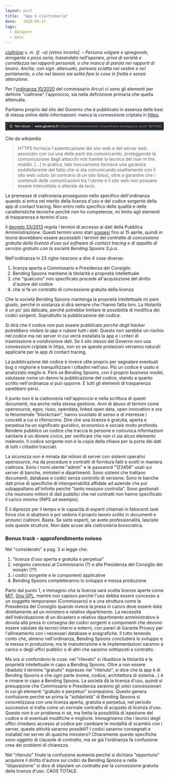 ```yaml
---
layout: post
title:  "App e cialtroneria"
date:   2020-04-17
tags:
  - dataporn
  - data
---
```


*[cialtróne](http://www.treccani.it/vocabolario/cialtrone/) s. m. (f. -a) [etimo incerto]. – Persona volgare e spregevole, arrogante e poco seria, trasandata nell’operare, priva di serietà e correttezza nei rapporti personali, o che manca di parola nei rapporti di lavoro. Anche, con sign. attenuato, persona sciatta nel vestire e nel portamento, o che nel lavoro sia solita fare le cose in fretta e senza attenzione*.

Per l'[ordinanza 10/2020](http://www.governo.it/it/dipartimenti/commissario-straordinario-lemergenza-covid-19/14483) del commissario Arcuri ci sono gli elementi per definire "cialtrone" l'approccio, sia nella definizione primaria che quella attenuata.

Partiamo proprio dal sito del Governo che è pubblicato in assenza delle basi di messa online delle informazioni: manca la connessione criptata in [https](https://it.wikipedia.org/wiki/HTTPS).

![Governo senza ssl](/assets/img/photo/Governo_non-sicuro.png)

 Cito da wikipedia

> HTTPS fornisce l'autenticazione del sito web e del server web associato con cui una delle parti sta comunicando, proteggendo la comunicazione dagli attacchi noti tramite la tecnica del man in the middle. [...] In pratica, tale meccanismo fornisce una garanzia soddisfacente del fatto che si sta comunicando esattamente con il sito web voluto (al contrario di un sito falso), oltre a garantire che i contenuti delle comunicazioni tra l'utente e il sito web non possano essere intercettate o alterate da terzi.

Le premesse di cialtroneria proseguono nello specifico dell'ordinanza quando si entra nel merito della licenza d'uso e del codice sorgente della app di contact tracing. Non entro nello specifico delle qualità e delle caratteristiche tecniche perché non ho competenze, mi limito agli elementi di trasparenza e termini d'uso.

Il [decreto 33/2013](https://www.normattiva.it/uri-res/N2Ls?urn:nir:stato:decreto.legislativo:2013-03-14;33!vig=2020-04-17) regola i termini di accesso ai dati della Pubblica Amministrazione. Questi termini sono stati [sospesi](http://www.funzionepubblica.gov.it/articolo/dipartimento/03-04-2020/decreto-%E2%80%9Ccura-italia%E2%80%9D) fino al 15 aprile, quindi *in teoria* dovrebbero essere accessibili i termini del *contratto di concessione gratuita della licenza d’uso sul software di contact tracing e di appalto di servizio gratuito con la società Bending Spoons S.p.a.*.

Nell'ordinanza in 23 righe riescono a dire 4 cose diverse:

1. licenza aperta a Commissario e Presidenza del Consiglio
2. Bending Spoons mantiene la titolarità e proprietà intellettuale
3. che "qualcuno" non specificato procede all'acquisizione del diritto d'autore del codice
4. che si fa un contratto di concessione gratuita della licenza

Che la società Bending Spoons mantenga la proprietà intellettuale mi pare giusto, perché in sostanza si dirà sempre che l'hanno fatta loro. La titolarità è un po' più delicata, perché potrebbe limitare le possibilità di modifica dei codici sorgenti. Soprattutto la pubblicazione del codice.

Si dirà che il codice non può essere pubblicato *perché degli hacker potrebbero violare la app e rubare tutti i dati*. Questo non sarebbe un rischio nel codice ma nei server in cui verrà installata la app e i criteri di trasmissione e condivisione dati. Se il sito stesso del Governo non usa connessioni criptate in https, non so se queste protezioni verranno naturali applicarle per la app di contact tracing.

La pubblicazione del codice è invece utile proprio per segnalare eventuali bug o migliorie e tranquillizzare i cittadini nell'uso. Più un codice è usato e analizzato meglio è. Però se Bending Spoons, con il proprio business model, valutasse come un danno la pubblicazione del codice, stando a quanto scritto nell'ordinanza si può opporre. E tutti gli elementi di trasparenza sarebbero persi.

Il punto non è la cialtroneria nell'approccio e nella scrittura di questi documenti, ma anche nella stessa gestione. Anni di abuso di termini come opensource, egov, riuso, opendata, linked open data, open innovation e ora la fenomenale "blockchain", hanno svuotato di senso e di interesse i concetti a cui si riferiscono. Dire che una licenza è gratuita, aperta e perpetua ha un significato giuridico, economico e sociale molto profondo. Rendere pubblico un codice che traccia le persone e comunica informazioni sanitarie è un dovere civico, per verificare che non ci sia alcun elemento malevolo. Il codice sorgente non è la copia della chiave per la porta dei dati di tutti i cittadini tracciati.

La sicurezza non è minata dai milioni di server con sistemi operativi opensource, ma da procedure e contratti di fornitura fatti e svolti in maniera cialtrona. Sono i nomi utente "admin" e le password "123456" usati sui server di banche, ministeri e dipartimenti. Sono sistemi che trattano documenti, database e codici senza controllo di versione. Sono le banche dati prive di specifiche di interoperabilità affidate ad aziende che poi subappaltano all'infinito perché "tanto nessuno controlla". Sono gestionali che muovono milioni di dati pubblici che nei contratti non hanno specificato il carico minimo (INPS ad esempio).

È il diprezzo per il tempo e le capacità di esperti chiamati in fatiscenti task force che si sbattono e poi vedono il proprio lavoro svilito in documenti e annunci cialtroni. Basta. Se siete esperti, se avete professionalità, lasciate sole queste strutture. Non date scuse alla cialtronieria burocratica.


### Bonus track - approfondimento noioso

Nel "considerato" a pag. 3 si legge che:

1. "licenza d'uso aperta e gratuita e perpetua"
2. vengono cencessi al Commissario (?) e alla Presidenza del Consiglio dei ministri (??)
3. i codici sorgente e le componenti applicative
4. Bending Spoons completeranno lo sviluppo e messa produzione

Parto dal punto 1, e immagino che la licenza sarà scelta licenze aperte come [MIT](https://en.wikipedia.org/wiki/MIT_License), [Gnu GPL](https://www.gnu.org/licenses/gpl-3.0.en.html), mentre non capisco perché l'uso debba essere concesso a un soggetto temporaneo (Commissario) e a una struttura come la Presidenza del Consiglio quando invece la presa in carico deve essere data direttamente ad un ministero e relativo dipartimento. La necessità dell'individuazione di un dicastero e relativo dipartimento amministrativo è dovuta alla presa in consegna dei codici sorgenti e componenti che devono essere valutate da tecnici interni e esterni, con pareri di Garante Privacy per l'allineamento con i necessari database e anagrafiche. Il tutto tenendo conto che, almeno nell'ordinanza, Bending Spoons concluderà lo sviluppo e la messa in produzione, ma le manutenzione e le implementazioni saranno a carico o degli uffici pubblici o di altri che saranno sottoposti a contratto.

Ma ora si confondono le cose: nel "rilevato" si ribadisce la titolarità e la proprietà intellettuale in capo a Bending Spoons. Oltre a non essere ribaduto il termine "gratuito" espresso nel "ritenuto", si dice che la app è di Bending Spoons e che ogni parte (nome, codice, architettura di sistema...) è e rimane in capo a Bending Spoons. La società dà la licenza d'uso, quindi si presuppone che Commissario e Presidenza saranno gli unici concessionari in cui gli elementi "gratuito e perpetuo" scompaiono. Questo genera confusione perché se prima la "solidarietà" di Bending Spoons si concretizzava con una licenza aperta, gratuita e perpetua, nel periodo successivo si tratta come un normale contratto di acquisto di licenza d'uso. Questo non è un problema in sé, ma limita la possibilità di ispezione del codice e di eventuali modifiche e migliorie. Immaginiamo che i tecnici degli uffici chiedano accesso al codice per cambiare le modalità di scambio con i server, queste attività saranno possibili? I codici saranno consegnati e installati nei server dii qualche ministero? Chiaramente queste specifiche sono oggetto di clausole di contratto, ma se già l'ordinanza fa confusione crea dei problemi di chiarezza.

Nel "ritenuto" finale la confusione aumenta perché si dichiara "opportuno" acquisire il diritto d'autore sui codici da Bending Spoons e nella "disposizione" si dice di stipulare un contratto per la concessione gratuita della licenza d'uso. CAOS TOTALE.
